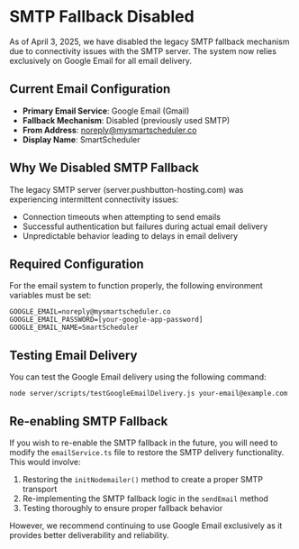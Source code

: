 # SMTP Fallback Disabled

As of April 3, 2025, we have disabled the legacy SMTP fallback mechanism due to connectivity issues with the SMTP server. The system now relies exclusively on Google Email for all email delivery.

## Current Email Configuration

- **Primary Email Service**: Google Email (Gmail)
- **Fallback Mechanism**: Disabled (previously used SMTP)
- **From Address**: noreply@mysmartscheduler.co
- **Display Name**: SmartScheduler

## Why We Disabled SMTP Fallback

The legacy SMTP server (server.pushbutton-hosting.com) was experiencing intermittent connectivity issues:
- Connection timeouts when attempting to send emails
- Successful authentication but failures during actual email delivery
- Unpredictable behavior leading to delays in email delivery

## Required Configuration

For the email system to function properly, the following environment variables must be set:

```
GOOGLE_EMAIL=noreply@mysmartscheduler.co
GOOGLE_EMAIL_PASSWORD=[your-google-app-password]
GOOGLE_EMAIL_NAME=SmartScheduler
```

## Testing Email Delivery

You can test the Google Email delivery using the following command:

```
node server/scripts/testGoogleEmailDelivery.js your-email@example.com
```

## Re-enabling SMTP Fallback

If you wish to re-enable the SMTP fallback in the future, you will need to modify the `emailService.ts` file to restore the SMTP delivery functionality. This would involve:

1. Restoring the `initNodemailer()` method to create a proper SMTP transport
2. Re-implementing the SMTP fallback logic in the `sendEmail` method
3. Testing thoroughly to ensure proper fallback behavior

However, we recommend continuing to use Google Email exclusively as it provides better deliverability and reliability.